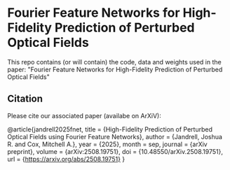 # Fourier Feature Networks for High-Fidelity Prediction of Perturbed Optical Fields
This repo contains (or will contain) the code, data and weights used in the paper: "Fourier Feature Networks for High-Fidelity Prediction of Perturbed Optical Fields"

## Citation

Please cite our associated paper (availabe on ArXiV):

@article{jandrell2025fnet,
  title        = {High-Fidelity Prediction of Perturbed Optical Fields using Fourier Feature Networks},
  author       = {Jandrell, Joshua R. and Cox, Mitchell A.},
  year         = {2025},
  month        = sep,
  journal      = {arXiv preprint},
  volume       = {arXiv:2508.19751},
  doi          = {10.48550/arXiv.2508.19751},
  url          = {https://arxiv.org/abs/2508.19751}
}
